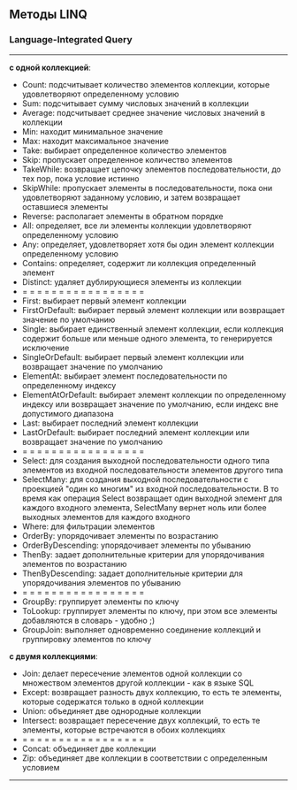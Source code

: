 ## Методы LINQ  
### Language-Integrated Query  

---  

**с одной коллекцией**:  

* Count: подсчитывает количество элементов коллекции, которые удовлетворяют определенному условию
* Sum: подсчитывает сумму числовых значений в коллекции
* Average: подсчитывает среднее значение числовых значений в коллекции
* Min: находит минимальное значение
* Max: находит максимальное значение
* Take: выбирает определенное количество элементов
* Skip: пропускает определенное количество элементов
* TakeWhile: возвращает цепочку элементов последовательности, до тех пор, пока условие истинно
* SkipWhile: пропускает элементы в последовательности, пока они удовлетворяют заданному условию, и затем возвращает оставшиеся элементы
* Reverse: располагает элементы в обратном порядке
* All: определяет, все ли элементы коллекции удовлетворяют определенному условию
* Any: определяет, удовлетворяет хотя бы один элемент коллекции определенному условию
* Contains: определяет, содержит ли коллекция определенный элемент
* Distinct: удаляет дублирующиеся элементы из коллекции
* = = = = = = = = = = = = = = = = =     
* First: выбирает первый элемент коллекции
* FirstOrDefault: выбирает первый элемент коллекции или возвращает значение по умолчанию
* Single: выбирает единственный элемент коллекции, если коллекция содержит больше или меньше одного элемента, то генерируется исключение
* SingleOrDefault: выбирает первый элемент коллекции или возвращает значение по умолчанию
* ElementAt: выбирает элемент последовательности по определенному индексу
* ElementAtOrDefault: выбирает элемент коллекции по определенному индексу или возвращает значение по умолчанию, если индекс вне допустимого диапазона
* Last: выбирает последний элемент коллекции
* LastOrDefault: выбирает последний элемент коллекции или возвращает значение по умолчанию
* = = = = = = = = = = = = = = = = =     
* Select: для создания выходной последовательности одного типа элементов из входной последовательности элементов другого типа  
* SelectMany: для создания выходной последовательности с проекцией "один ко многим" из входной последовательности. В то время как операция Select возвращает один выходной элемент для каждого входного элемента, SelectMany вернет ноль или более выходных элементов для каждого входного  
* Where: для фильтрации элементов  
* OrderBy: упорядочивает элементы по возрастанию
* OrderByDescending: упорядочивает элементы по убыванию
* ThenBy: задает дополнительные критерии для упорядочивания элементов по возрастанию  
* ThenByDescending: задает дополнительные критерии для упорядочивания элементов по убыванию  
* = = = = = = = = = = = = = = = = =     
* GroupBy: группирует элементы по ключу  
* ToLookup: группирует элементы по ключу, при этом все элементы добавляются в словарь - удобно ;)  
* GroupJoin: выполняет одновременно соединение коллекций и группировку элементов по ключу

**с двумя коллекциями**:  

* Join: делает пересечение элементов одной коллекции со множеством элементов другой коллекции - как в языке SQL  
* Except: возвращает разность двух коллекцию, то есть те элементы, которые содержатся только в одной коллекции
* Union: объединяет две однородные коллекции
* Intersect: возвращает пересечение двух коллекций, то есть те элементы, которые встречаются в обоих коллекциях
* = = = = = = = = = = = = = = = = =     
* Concat: объединяет две коллекции
* Zip: объединяет две коллекции в соответствии с определенным условием

---  

